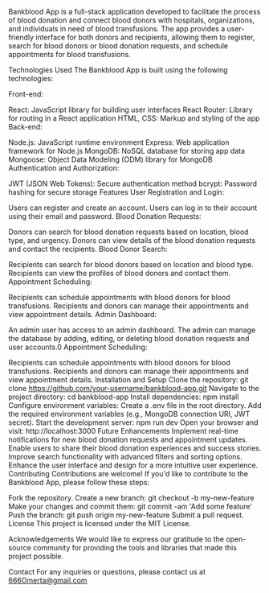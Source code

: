 Bankblood App is a full-stack application developed to facilitate the process of blood donation and connect blood donors with hospitals, organizations, and individuals in need of blood transfusions. The app provides a user-friendly interface for both donors and recipients, allowing them to register, search for blood donors or blood donation requests, and schedule appointments for blood transfusions.

Technologies Used
The Bankblood App is built using the following technologies:

Front-end:

React: JavaScript library for building user interfaces
React Router: Library for routing in a React application
HTML, CSS: Markup and styling of the app
Back-end:

Node.js: JavaScript runtime environment
Express: Web application framework for Node.js
MongoDB: NoSQL database for storing app data
Mongoose: Object Data Modeling (ODM) library for MongoDB
Authentication and Authorization:

JWT (JSON Web Tokens): Secure authentication method
bcrypt: Password hashing for secure storage
Features
User Registration and Login:

Users can register and create an account.
Users can log in to their account using their email and password.
Blood Donation Requests:

Donors can search for blood donation requests based on location, blood type, and urgency.
Donors can view details of the blood donation requests and contact the recipients.
Blood Donor Search:

Recipients can search for blood donors based on location and blood type.
Recipients can view the profiles of blood donors and contact them.
Appointment Scheduling:

Recipients can schedule appointments with blood donors for blood transfusions.
Recipients and donors can manage their appointments and view appointment details.
Admin Dashboard:

An admin user has access to an admin dashboard.
The admin can manage the database by adding, editing, or deleting blood donation requests and user accounts.0
Appointment Scheduling:

Recipients can schedule appointments with blood donors for blood transfusions.
Recipients and donors can manage their appointments and view appointment details.
Installation and Setup
Clone the repository: git clone https://github.com/your-username/bankblood-app.git
Navigate to the project directory: cd bankblood-app
Install dependencies: npm install
Configure environment variables:
Create a .env file in the root directory.
Add the required environment variables (e.g., MongoDB connection URI, JWT secret).
Start the development server: npm run dev
Open your browser and visit: http://localhost:3000
Future Enhancements
Implement real-time notifications for new blood donation requests and appointment updates.
Enable users to share their blood donation experiences and success stories.
Improve search functionality with advanced filters and sorting options.
Enhance the user interface and design for a more intuitive user experience.
Contributing
Contributions are welcome! If you'd like to contribute to the Bankblood App, please follow these steps:

Fork the repository.
Create a new branch: git checkout -b my-new-feature
Make your changes and commit them: git commit -am 'Add some feature'
Push the branch: git push origin my-new-feature
Submit a pull request.
License
This project is licensed under the MIT License.

Acknowledgements
We would like to express our gratitude to the open-source community for providing the tools and libraries that made this project possible.

Contact
For any inquiries or questions, please contact us at 666Omerta@gmail.com
